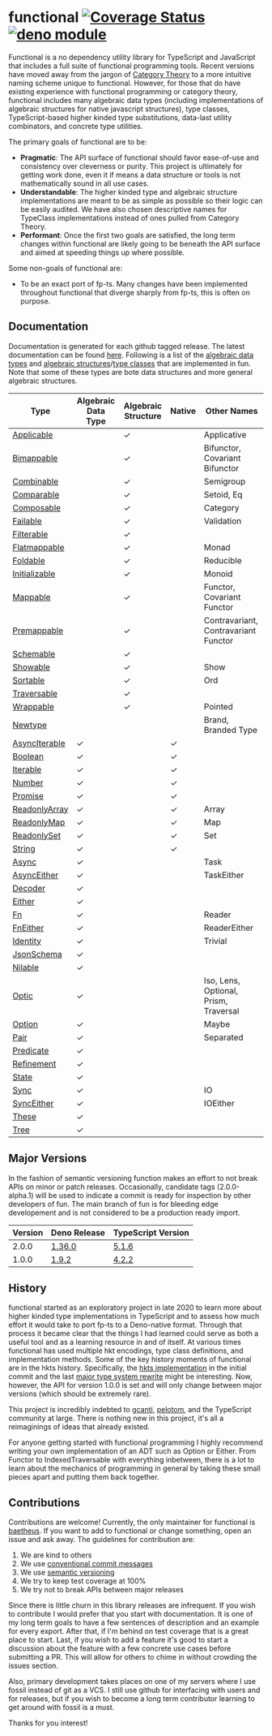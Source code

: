 # functional [![Coverage Status](https://coveralls.io/repos/github/baetheus/fun/badge.svg?branch=main)](https://coveralls.io/github/baetheus/fun?branch=main) [![deno module](https://shield.deno.dev/x/fun)](https://deno.land/x/fun)

Functional is a no dependency utility library for TypeScript and JavaScript that
includes a full suite of functional programming tools. Recent versions have
moved away from the jargon of
[Category Theory](https://en.wikipedia.org/wiki/Category_theory) to a more
intuitive naming scheme unique to functional. However, for those that do have
existing experience with functional programming or category theory, functional
includes many algebraic data types (including implementations of algebraic
structures for native javascript structures), type classes, TypeScript-based
higher kinded type substitutions, data-last utility combinators, and concrete
type utilities.

The primary goals of functional are to be:

- **Pragmatic**: The API surface of functional should favor ease-of-use and
  consistency over cleverness or purity. This project is ultimately for getting
  work done, even it if means a data structure or tools is not mathematically
  sound in all use cases.
- **Understandable**: The higher kinded type and algebraic structure
  implementations are meant to be as simple as possible so their logic can be
  easily audited. We have also chosen descriptive names for TypeClass
  implementations instead of ones pulled from Category Theory.
- **Performant**: Once the first two goals are satisfied, the long term changes
  within functional are likely going to be beneath the API surface and aimed at
  speeding things up where possible.

Some non-goals of functional are:

- To be an exact port of fp-ts. Many changes have been implemented throughout
  functional that diverge sharply from fp-ts, this is often on purpose.

## Documentation

Documentation is generated for each github tagged release. The latest
documentation can be found [here](https://deno.land/x/fun). Following is a list
of the [algebraic data types](https://en.wikipedia.org/wiki/Algebraic_data_type)
and
[algebraic structures](https://en.wikipedia.org/wiki/Algebraic_structure)/[type classes](https://en.wikipedia.org/wiki/Type_class)
that are implemented in fun. Note that some of these types are bote data
structures and more general algebraic structures.

| Type                                 | Algebraic Data Type | Algebraic Structure | Native | Other Names                           |
| ------------------------------------ | ------------------- | ------------------- | ------ | ------------------------------------- |
| [Applicable](./applicable.ts)        |                     | ✓                   |        | Applicative                           |
| [Bimappable](./bimappable.ts)        |                     | ✓                   |        | Bifunctor, Covariant Bifunctor        |
| [Combinable](./combinable.ts)        |                     | ✓                   |        | Semigroup                             |
| [Comparable](./comparable.ts)        |                     | ✓                   |        | Setoid, Eq                            |
| [Composable](./composable.ts)        |                     | ✓                   |        | Category                              |
| [Failable](./failable.ts)            |                     | ✓                   |        | Validation                            |
| [Filterable](./filterable.ts)        |                     | ✓                   |        |                                       |
| [Flatmappable](./flatmappable.ts)    |                     | ✓                   |        | Monad                                 |
| [Foldable](./foldable.ts)            |                     | ✓                   |        | Reducible                             |
| [Initializable](./initializable.ts)  |                     | ✓                   |        | Monoid                                |
| [Mappable](./mappable.ts)            |                     | ✓                   |        | Functor, Covariant Functor            |
| [Premappable](./premappable.ts)      |                     | ✓                   |        | Contravariant, Contravariant Functor  |
| [Schemable](./schemable.ts)          |                     | ✓                   |        |                                       |
| [Showable](./showable.ts)            |                     | ✓                   |        | Show                                  |
| [Sortable](./sortable.ts)            |                     | ✓                   |        | Ord                                   |
| [Traversable](./traversable.ts)      |                     | ✓                   |        |                                       |
| [Wrappable](./wrappable.ts)          |                     | ✓                   |        | Pointed                               |
| [Newtype](./newtype.ts)              |                     |                     |        | Brand, Branded Type                   |
| [AsyncIterable](./async_iterable.ts) | ✓                   |                     | ✓      |                                       |
| [Boolean](./boolean.ts)              | ✓                   |                     | ✓      |                                       |
| [Iterable](./iterable.ts)            | ✓                   |                     | ✓      |                                       |
| [Number](./number.ts)                | ✓                   |                     | ✓      |                                       |
| [Promise](./promise.ts)              | ✓                   |                     | ✓      |                                       |
| [ReadonlyArray](./array.ts)          | ✓                   |                     | ✓      | Array                                 |
| [ReadonlyMap](./map.ts)              | ✓                   |                     | ✓      | Map                                   |
| [ReadonlySet](./set.ts)              | ✓                   |                     | ✓      | Set                                   |
| [String](./string.ts)                | ✓                   |                     | ✓      |                                       |
| [Async](./async.ts)                  | ✓                   |                     |        | Task                                  |
| [AsyncEither](./async_either.ts)     | ✓                   |                     |        | TaskEither                            |
| [Decoder](./decoder.ts)              | ✓                   |                     |        |                                       |
| [Either](./either.ts)                | ✓                   |                     |        |                                       |
| [Fn](./fn.ts)                        | ✓                   |                     |        | Reader                                |
| [FnEither](./fn_either.ts)           | ✓                   |                     |        | ReaderEither                          |
| [Identity](./identity.ts)            | ✓                   |                     |        | Trivial                               |
| [JsonSchema](./json_schema.ts)       | ✓                   |                     |        |                                       |
| [Nilable](./nilable.ts)              | ✓                   |                     |        |                                       |
| [Optic](./optic.ts)                  | ✓                   |                     |        | Iso, Lens, Optional, Prism, Traversal |
| [Option](./option.ts)                | ✓                   |                     |        | Maybe                                 |
| [Pair](./pair.ts)                    | ✓                   |                     |        | Separated                             |
| [Predicate](./predicate.ts)          | ✓                   |                     |        |                                       |
| [Refinement](./refinement.ts)        | ✓                   |                     |        |                                       |
| [State](./state.ts)                  | ✓                   |                     |        |                                       |
| [Sync](./sync.ts)                    | ✓                   |                     |        | IO                                    |
| [SyncEither](./sync_either.ts)       | ✓                   |                     |        | IOEither                              |
| [These](./these.ts)                  | ✓                   |                     |        |                                       |
| [Tree](./tree.ts)                    | ✓                   |                     |        |                                       |

## Major Versions

In the fashion of semantic versioning function makes an effort to not break APIs
on minor or patch releases. Occasionally, candidate tags (2.0.0-alpha.1) will be
used to indicate a commit is ready for inspection by other developers of fun.
The main branch of fun is for bleeding edge developement and is not considered
to be a production ready import.

| Version | Deno Release                                                    | TypeScript Version                                                   |
| ------- | --------------------------------------------------------------- | -------------------------------------------------------------------- |
| 2.0.0   | [1.36.0](https://github.com/denoland/deno/releases/tag/v1.36.0) | [5.1.6](https://github.com/microsoft/TypeScript/releases/tag/v5.1.6) |
| 1.0.0   | [1.9.2](https://github.com/denoland/deno/releases/tag/v1.9.2)   | [4.2.2](https://github.com/microsoft/TypeScript/releases/tag/v4.2.2) |

## History

functional started as an exploratory project in late 2020 to learn more about
higher kinded type implementations in TypeScript and to assess how much effort
it would take to port fp-ts to a Deno-native format. Through that process it
became clear that the things I had learned could serve as both a useful tool and
as a learning resource in and of itself. At various times functional has used
multiple hkt encodings, type class definitions, and implementation methods. Some
of the key history moments of functional are in the hkts history. Specifically,
the
[hkts implementation](https://github.com/nullpub/hkts/commit/684e3e56c2d6ae7313fc70c2f35a942c8abad8d8)
in the initial commit and the last
[major type system rewrite](https://github.com/nullpub/hkts/tree/32ddaa0ddde4d437807a66e914c7854867ed847d)
might be interesting. Now, however, the API for version 1.0.0 is set and will
only change between major versions (which should be extremely rare).

This project is incredibly indebted to [gcanti](https://github.com/gcanti),
[pelotom](https://github.com/pelotom), and the TypeScript community at large.
There is nothing new in this project, it's all a reimaginings of ideas that
already existed.

For anyone getting started with functional programming I highly recommend
writing your own implementation of an ADT such as Option or Either. From Functor
to IndexedTraversable with everything inbetween, there is a lot to learn about
the mechanics of programming in general by taking these small pieces apart and
putting them back together.

## Contributions

Contributions are welcome! Currently, the only maintainer for functional is
[baetheus](https://github.com/baetheus). If you want to add to functional or
change something, open an issue and ask away. The guidelines for contribution
are:

1. We are kind to others
2. We use
   [conventional commit messages](https://www.conventionalcommits.org/en/v1.0.0/)
3. We use [semantic versioning](https://semver.org/)
4. We try to keep test coverage at 100%
5. We try not to break APIs between major releases

Since there is little churn in this library releases are infrequent. If you wish
to contribute I would prefer that you start with documentation. It is one of my
long term goals to have a few sentences of description and an example for every
export. After that, if I'm behind on test coverage that is a great place to
start. Last, if you wish to add a feature it's good to start a discussion about
the feature with a few concrete use cases before submitting a PR. This will
allow for others to chime in without crowding the issues section.

Also, primary development takes places on one of my servers where I use fossil
instead of git as a VCS. I still use github for interfacing with users and for
releases, but if you wish to become a long term contributor learning to get
around with fossil is a must.

Thanks for you interest!
